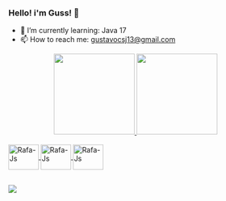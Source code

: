 ### Hello! i'm Guss! 👋

- 📘 I’m currently learning: Java 17
- 📫 How to reach me: gustavocsj13@gmail.com

<div align="center">
  <a href="https://github.com/Guss13">
  <img height="160em" src="https://github-readme-stats.vercel.app/api?username=Guss13&show_icons=true&theme=tokyonight&include_all_commits=true&count_private=true"/>
  <img height="160em" src="https://github-readme-stats.vercel.app/api/top-langs/?username=Guss13&layout=compact&langs_count=7&theme=tokyonight"/>
</div>
<div style="display: inline_block"><br>
  <img align="center" alt="Rafa-Js" height="50" width="60" <img src="https://cdn.jsdelivr.net/gh/devicons/devicon/icons/java/java-original-wordmark.svg" />
  <img align="center" alt="Rafa-Js" height="50" width="60" <img src="https://cdn.jsdelivr.net/gh/devicons/devicon/icons/python/python-original.svg" />
  <img align="center" alt="Rafa-Js" height="50" width="60" <img src="https://cdn.jsdelivr.net/gh/devicons/devicon/icons/c/c-original.svg" />
</div>   

##

<div>
  <a href = "mailto: gustavocsj13@gmail.com"><img src="https://img.shields.io/badge/-Gmail-%23333?style=for-the-badge&logo=gmail&logoColor=white" target="_blank"></a>
</div> 
